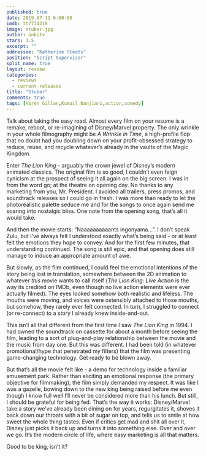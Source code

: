 ```yaml
---
published: true
date: 2019-07-11 6:00:00
imdb: tt7734218
image: stuber.jpg
author: ankitv
stars: 3.5
excerpt: ""
addressee: "Katherine Steets"
position: "Script Supervisor"
split_name: true
layout: review
categories: 
  - reviews
  - current-releases
title: "Stuber"
comments: true
tags: [Karen Gillan,Kumail Nanjiani,action,comedy]
---
```

Talk about taking the easy road. Almost every film on your resume is a remake, reboot, or re-imagining of Disney/Marvel property. The only wrinkle in your whole filmography might be _A Wrinkle in Time_, a high-profile flop that no doubt had you doubling down on your profit-obsessed strategy to reduce, reuse, and recycle whatever’s already in the vaults of the Magic Kingdom. 

Enter _The Lion King_ - arguably the crown jewel of Disney’s modern animated classics. The original film is so good, I couldn’t even feign cynicism at the prospect of seeing it all again on the big screen. I was in from the word go; at the theatre on opening day. No thanks to any marketing from you, Mr. President. I avoided all trailers, press promos, and soundtrack releases so I could go in fresh. I was more than ready to let the photorealistic palette seduce me and for the songs to once again send me soaring into nostalgic bliss. One note from the opening song, that’s all it would take. 

And then the movie starts: “Naaaaaaaaaants ingonyama…”. I don’t speak Zulu, but I’ve always felt I understood exactly what’s being said - or at least felt the emotions they hope to convey. And for the first few minutes, that understanding continued. The song is still epic, and that opening does still manage to induce an appropriate amount of awe.

But slowly, as the film continued, I could feel the emotional intentions of the story being lost in translation, somewhere between the 2D animation to whatever _this_ movie wants to call itself (_The Lion King: Live Action_ is the way its credited on IMDb, even though no live action elements were ever actually filmed). The eyes looked somehow both realistic and lifeless. The mouths were moving, and voices were ostensibly attached to those mouths, but somehow, they rarely ever felt connected. In turn, I struggled to connect (or re-connect) to a story I already knew inside-and-out. 

This isn’t all that different from the first time I saw _The Lion King_ in 1994. I had owned the soundtrack on cassette for about a month before seeing the film, leading to a sort of plug-and-play relationship between the movie and the music from day one. But this was different. I had been told (in whatever promotional/hype that penetrated my filters) that the film was presenting game-changing technology. Get ready to be blown away. 

But that’s all the movie felt like - a demo for technology inside a familiar amusement park. Rather than eliciting an emotional response (the primary objective for filmmaking), the film simply demanded my respect. It was like I was a gazelle, bowing down to the new king being raised before me even though I know full well I’ll never be considered more than his lunch. But still, I should be grateful for being fed. That’s the way it works: Disney/Marvel take a story we’ve already been dining on for years, regurgitates it, shoves it back down our throats with a bit of sugar on top, and tells us to smile at how sweet the whole thing tastes. Even if critics get mad and shit all over it, Disney just picks it back up and turns it into something else. Over and over we go. It’s the modern circle of life, where easy marketing is all that matters. 

Good to be king, isn’t it?